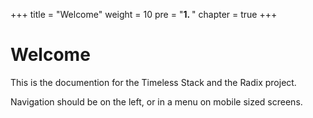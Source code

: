 +++
title = "Welcome"
weight = 10
pre = "<b>1. </b>"
chapter = true
+++

# Welcome

This is the documention for the Timeless Stack and the Radix project.

Navigation should be on the left, or in a menu on mobile sized screens.

